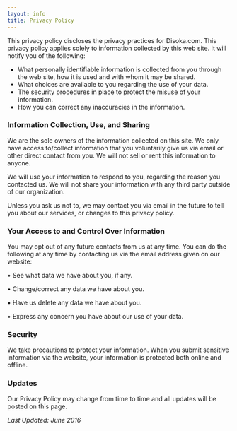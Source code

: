 ```yaml
---
layout: info 
title: Privacy Policy
---
```



This privacy policy discloses the privacy practices for Disoka.com. This privacy policy applies solely to information collected by this web site. It will notify you of the following:

- What personally identifiable information is collected from you through the web site, how it is used and with whom it may be shared.
- What choices are available to you regarding the use of your data.
- The security procedures in place to protect the misuse of your information.
- How you can correct any inaccuracies in the information.


### Information Collection, Use, and Sharing 
We are the sole owners of the information collected on this site. We only have access to/collect information that you voluntarily give us via email or other direct contact from you. We will not sell or rent this information to anyone.

We will use your information to respond to you, regarding the reason you contacted us. We will not share your information with any third party outside of our organization.

Unless you ask us not to, we may contact you via email in the future to tell you about our services, or changes to this privacy policy.

### Your Access to and Control Over Information 

You may opt out of any future contacts from us at any time. You can do the following at any time by contacting us via the email address given on our website:

   • See what data we have about you, if any.

   • Change/correct any data we have about you.

   • Have us delete any data we have about you.

   • Express any concern you have about our use of your data.

### Security 
We take precautions to protect your information. When you submit sensitive information via the website, your information is protected both online and offline.


### Updates

Our Privacy Policy may change from time to time and all updates will be posted on this page.

*Last Updated: June 2016*
